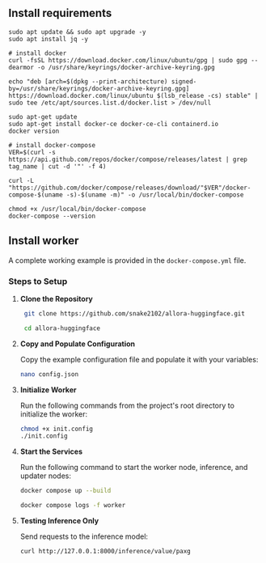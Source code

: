 ## Install requirements
```
sudo apt update && sudo apt upgrade -y
sudo apt install jq -y

# install docker
curl -fsSL https://download.docker.com/linux/ubuntu/gpg | sudo gpg --dearmor -o /usr/share/keyrings/docker-archive-keyring.gpg

echo "deb [arch=$(dpkg --print-architecture) signed-by=/usr/share/keyrings/docker-archive-keyring.gpg] https://download.docker.com/linux/ubuntu $(lsb_release -cs) stable" | sudo tee /etc/apt/sources.list.d/docker.list > /dev/null

sudo apt-get update
sudo apt-get install docker-ce docker-ce-cli containerd.io
docker version

# install docker-compose
VER=$(curl -s https://api.github.com/repos/docker/compose/releases/latest | grep tag_name | cut -d '"' -f 4)

curl -L "https://github.com/docker/compose/releases/download/"$VER"/docker-compose-$(uname -s)-$(uname -m)" -o /usr/local/bin/docker-compose

chmod +x /usr/local/bin/docker-compose
docker-compose --version
```

## Install worker

A complete working example is provided in the `docker-compose.yml` file.

### Steps to Setup

1. **Clone the Repository**
   ```sh
    git clone https://github.com/snake2102/allora-huggingface.git
    ```
   ```sh
    cd allora-huggingface
    ```
2. **Copy and Populate Configuration**
    
    Copy the example configuration file and populate it with your variables:
    ```sh
    nano config.json
    ```

4. **Initialize Worker**
    
    Run the following commands from the project's root directory to initialize the worker:
    ```sh
    chmod +x init.config
    ./init.config
    ```
5. **Start the Services**
    
    Run the following command to start the worker node, inference, and updater nodes:
    ```sh
    docker compose up --build
    ```
    ```sh
    docker compose logs -f worker
    ```
6. **Testing Inference Only**

   Send requests to the inference model:
    ```sh
   curl http://127.0.0.1:8000/inference/value/paxg
    ```
   
